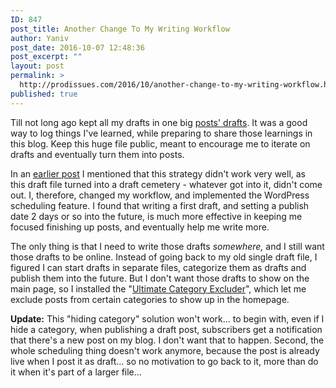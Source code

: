 ```yaml
---
ID: 847
post_title: Another Change To My Writing Workflow
author: Yaniv
post_date: 2016-10-07 12:48:36
post_excerpt: ""
layout: post
permalink: >
  http://prodissues.com/2016/10/another-change-to-my-writing-workflow.html
published: true
---
```

Till not long ago kept all my drafts in one big <a href="http://prodissues.com/2015/11/drafts.html">posts' drafts</a>. It was a good way to log things I've learned, while preparing to share those learnings in this blog. Keep this huge file public, meant to encourage me to iterate on drafts and eventually turn them into posts.

In an <a href="http://prodissues.com/2016/09/revising-my-approach-to-drafts.html">earlier post</a> I mentioned that this strategy didn't work very well, as this draft file turned into a draft cemetery - whatever got into it, didn't come out. I, therefore, changed my workflow, and implemented the WordPress scheduling feature. I found that writing a first draft, and setting a publish date 2 days or so into the future, is much more effective in keeping me focused finishing up posts, and eventually help me write more.

The only thing is that I need to write those drafts <em>somewhere,</em> and I still want those drafts to be online. Instead of going back to my old single draft file, I figured I can start drafts in separate files, categorize them as drafts and publish them into the future. But I don't want those drafts to show on the main page, so I installed the "<a href="https://wordpress.org/plugins/ultimate-category-excluder/screenshots/">Ultimate Category Excluder</a>", which let me exclude posts from certain categories to show up in the homepage.

<strong>Update:</strong> This "hiding category" solution won't work... to begin with, even if I hide a category, when publishing a draft post, subscribers get a notification that there's a new post on my blog. I don't want that to happen. Second, the whole scheduling thing doesn't work anymore, because the post is already live when I post it as draft... so no motivation to go back to it, more than do it when it's part of a larger file...

&nbsp;